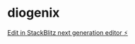 # diogenix

[Edit in StackBlitz next generation editor ⚡️](https://stackblitz.com/~/github.com/localseo365/diogenix)
